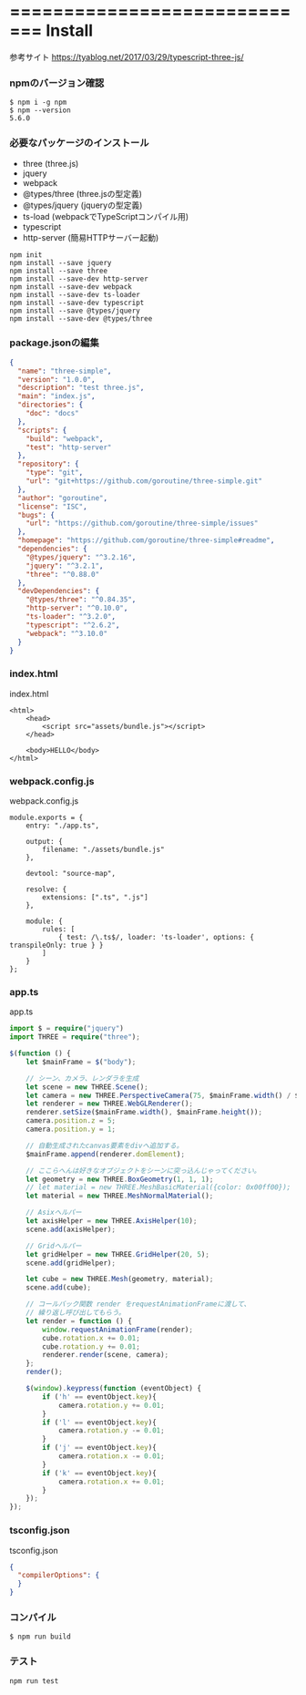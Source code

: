 =============================
Install
=============================

参考サイト
https://tyablog.net/2017/03/29/typescript-three-js/

### npmのバージョン確認

```
$ npm i -g npm
$ npm --version
5.6.0
```

### 必要なパッケージのインストール

- three (three.js)
- jquery
- webpack
- @types/three (three.jsの型定義)
- @types/jquery (jqueryの型定義)
- ts-load (webpackでTypeScriptコンパイル用)
- typescript
- http-server (簡易HTTPサーバー起動)

```
npm init
npm install --save jquery
npm install --save three
npm install --save-dev http-server
npm install --save-dev webpack
npm install --save-dev ts-loader
npm install --save-dev typescript
npm install --save @types/jquery
npm install --save-dev @types/three
```

### package.jsonの編集

```json
{
  "name": "three-simple",
  "version": "1.0.0",
  "description": "test three.js",
  "main": "index.js",
  "directories": {
    "doc": "docs"
  },
  "scripts": {
    "build": "webpack",
    "test": "http-server"
  },
  "repository": {
    "type": "git",
    "url": "git+https://github.com/goroutine/three-simple.git"
  },
  "author": "goroutine",
  "license": "ISC",
  "bugs": {
    "url": "https://github.com/goroutine/three-simple/issues"
  },
  "homepage": "https://github.com/goroutine/three-simple#readme",
  "dependencies": {
    "@types/jquery": "^3.2.16",
    "jquery": "^3.2.1",
    "three": "^0.88.0"
  },
  "devDependencies": {
    "@types/three": "^0.84.35",
    "http-server": "^0.10.0",
    "ts-loader": "^3.2.0",
    "typescript": "^2.6.2",
    "webpack": "^3.10.0"
  }
}
```


### index.html

index.html
```
<html>
    <head>
        <script src="assets/bundle.js"></script>
    </head>

    <body>HELLO</body>
</html>
```

### webpack.config.js

webpack.config.js
```
module.exports = {
    entry: "./app.ts",

    output: {
        filename: "./assets/bundle.js"
    },

    devtool: "source-map",

    resolve: {
        extensions: [".ts", ".js"]
    },

    module: {
        rules: [
            { test: /\.ts$/, loader: 'ts-loader', options: { transpileOnly: true } }
        ]
    }
};
``` 


### app.ts

app.ts
```ts
import $ = require("jquery")
import THREE = require("three");

$(function () {
    let $mainFrame = $("body");

    // シーン、カメラ、レンダラを生成
    let scene = new THREE.Scene();
    let camera = new THREE.PerspectiveCamera(75, $mainFrame.width() / $mainFrame.height(), 0.1, 1000);
    let renderer = new THREE.WebGLRenderer();
    renderer.setSize($mainFrame.width(), $mainFrame.height());
    camera.position.z = 5;
    camera.position.y = 1;

    // 自動生成されたcanvas要素をdivへ追加する。
    $mainFrame.append(renderer.domElement);

    // ここらへんは好きなオブジェクトをシーンに突っ込んじゃってください。
    let geometry = new THREE.BoxGeometry(1, 1, 1);
    // let material = new THREE.MeshBasicMaterial({color: 0x00ff00});
    let material = new THREE.MeshNormalMaterial();

    // Asixヘルパー
    let axisHelper = new THREE.AxisHelper(10);
    scene.add(axisHelper);

    // Gridヘルパー
    let gridHelper = new THREE.GridHelper(20, 5);
    scene.add(gridHelper);

    let cube = new THREE.Mesh(geometry, material);
    scene.add(cube);

    // コールバック関数 render をrequestAnimationFrameに渡して、
    // 繰り返し呼び出してもらう。
    let render = function () {
        window.requestAnimationFrame(render);
        cube.rotation.x += 0.01;
        cube.rotation.y += 0.01;
        renderer.render(scene, camera);
    };
    render();

    $(window).keypress(function (eventObject) {
        if ('h' == eventObject.key){
            camera.rotation.y += 0.01;
        }
        if ('l' == eventObject.key){
            camera.rotation.y -= 0.01;
        }
        if ('j' == eventObject.key){
            camera.rotation.x -= 0.01;
        }
        if ('k' == eventObject.key){
            camera.rotation.x += 0.01;
        }
    });
});
```

### tsconfig.json

tsconfig.json
```json
{
  "compilerOptions": {
  }
}
```

### コンパイル

```
$ npm run build
```

### テスト

```
npm run test
```
